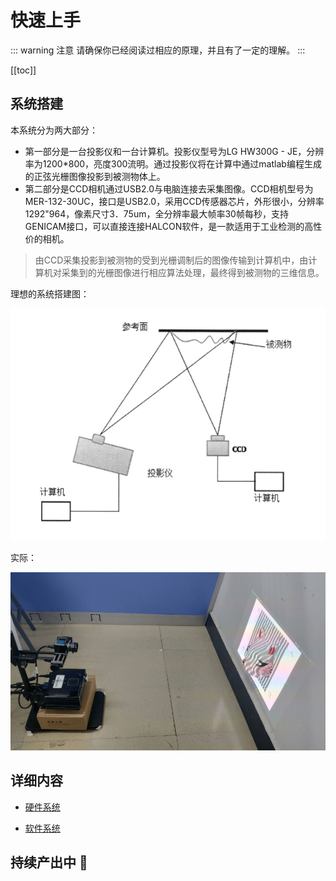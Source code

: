 # 快速上手

::: warning 注意
请确保你已经阅读过相应的原理，并且有了一定的理解。
:::

[[toc]]

## 系统搭建

本系统分为两大部分：
- 第一部分是一台投影仪和一台计算机。投影仪型号为LG HW300G - JE，分辨率为1200*800，亮度300流明。通过投影仪将在计算中通过matlab编程生成的正弦光栅图像投影到被测物体上。
- 第二部分是CCD相机通过USB2.0与电脑连接去采集图像。CCD相机型号为MER-132-30UC，接口是USB2.0，采用CCD传感器芯片，外形很小，分辨率1292"964，像素尺寸3．75um，全分辨率最大帧率30帧每秒，支持GENICAM接口，可以直接连接HALCON软件，是一款适用于工业检测的高性价的相机。

> 由CCD采集投影到被测物的受到光栅调制后的图像传输到计算机中，由计算机对采集到的光栅图像进行相应算法处理，最终得到被测物的三维信息。

理想的系统搭建图：

![](./images/3-1.png)

实际：

![](./images/3-2.png)


## 详细内容

- [硬件系统](./hardware.md)

- [软件系统](./software.md)


## 持续产出中 <Badge text="2019.10.24"/> :whale: